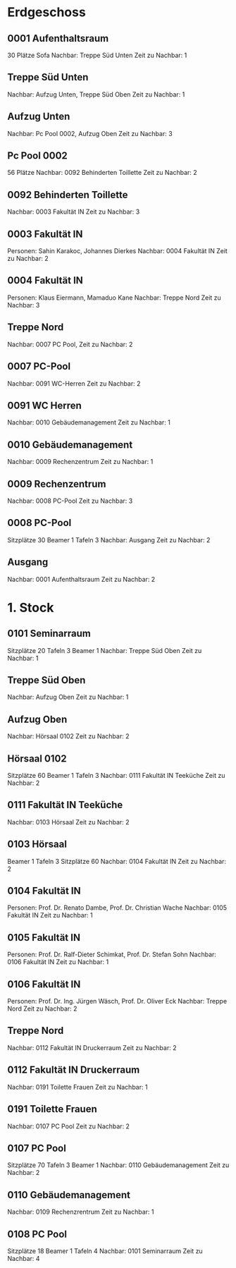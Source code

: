 # Erdgeschoss
## 0001 Aufenthaltsraum
30 Plätze
Sofa
Nachbar: Treppe Süd Unten
Zeit zu Nachbar: 1

## Treppe Süd Unten
Nachbar: Aufzug Unten, Treppe Süd Oben
Zeit zu Nachbar: 1

## Aufzug Unten
Nachbar: Pc Pool 0002, Aufzug Oben
Zeit zu Nachbar: 3

## Pc Pool 0002
56 Plätze
Nachbar: 0092 Behinderten Toillette
Zeit zu Nachbar: 2

## 0092 Behinderten Toillette
Nachbar: 0003 Fakultät IN
Zeit zu Nachbar: 3

## 0003 Fakultät IN
Personen: Sahin Karakoc, Johannes Dierkes
Nachbar: 0004 Fakultät IN
Zeit zu Nachbar: 2

## 0004 Fakultät IN
Personen: Klaus Eiermann, Mamaduo Kane
Nachbar: Treppe Nord
Zeit zu Nachbar: 3

## Treppe Nord
Nachbar: 0007 PC Pool,
Zeit zu Nachbar: 2

## 0007 PC-Pool
Nachbar: 0091 WC-Herren
Zeit zu Nachbar: 2

## 0091 WC Herren
Nachbar: 0010 Gebäudemanagement
Zeit zu Nachbar: 1

## 0010 Gebäudemanagement
Nachbar: 0009 Rechenzentrum 
Zeit zu Nachbar: 1

## 0009 Rechenzentrum
Nachbar: 0008 PC-Pool
Zeit zu Nachbar: 3

## 0008 PC-Pool
Sitzplätze 30 
Beamer 1
Tafeln 3
Nachbar: Ausgang
Zeit zu Nachbar: 2

## Ausgang
Nachbar: 0001 Aufenthaltsraum
Zeit zu Nachbar: 2

# 1. Stock
## 0101 Seminarraum
Sitzplätze 20
Tafeln 3
Beamer 1
Nachbar: Treppe Süd Oben
Zeit zu Nachbar: 1

## Treppe Süd Oben
Nachbar: Aufzug Oben
Zeit zu Nachbar: 1

## Aufzug Oben
Nachbar: Hörsaal 0102
Zeit zu Nachbar: 2

## Hörsaal 0102
Sitzplätze 60
Beamer 1
Tafeln 3
Nachbar: 0111 Fakultät IN Teeküche
Zeit zu Nachbar: 2

## 0111 Fakultät IN Teeküche 
Nachbar: 0103 Hörsaal
Zeit zu Nachbar: 2

## 0103 Hörsaal
Beamer 1
Tafeln 3
Sitzplätze 60
Nachbar: 0104 Fakultät IN
Zeit zu Nachbar: 2

## 0104 Fakultät IN
Personen: Prof. Dr. Renato Dambe, Prof. Dr. Christian Wache
Nachbar: 0105 Fakultät IN
Zeit zu Nachbar: 1

## 0105 Fakultät IN
Personen: Prof. Dr. Ralf-Dieter Schimkat, Prof. Dr. Stefan Sohn
Nachbar: 0106 Fakultät IN
Zeit zu Nachbar: 1

## 0106 Fakultät IN
Personen: Prof. Dr. Ing. Jürgen Wäsch, Prof. Dr. Oliver Eck
Nachbar: Treppe Nord
Zeit zu Nachbar: 2

## Treppe Nord
Nachbar: 0112 Fakultät IN Druckerraum
Zeit zu Nachbar: 2

## 0112 Fakultät IN Druckerraum
Nachbar: 0191 Toilette Frauen
Zeit zu Nachbar: 1

## 0191 Toilette Frauen
Nachbar: 0107 PC Pool
Zeit zu Nachbar: 2

## 0107 PC Pool
Sitzplätze 70
Tafeln 3
Beamer 1
Nachbar: 0110 Gebäudemanagement
Zeit zu Nachbar: 2

## 0110 Gebäudemanagement
Nachbar: 0109 Rechenzrentrum
Zeit zu Nachbar: 1

## 0108 PC Pool
Sitzplätze 18
Beamer 1
Tafeln 4
Nachbar: 0101 Seminarraum
Zeit zu Nachbar: 4